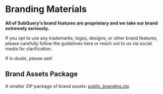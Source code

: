 # Branding Materials

**All of SubQuery’s brand features are proprietary and we take our brand extremely seriously.**

If you opt to use any trademarks, logos, designs, or other brand features, please carefully follow the guidelines here or reach out to us via social media for clarification.

If in doubt, please ask!

## Brand Assets Package

A smaller ZIP package of brand assets: [public_branding.zip](https://static.subquery.network/public-branding.zip).

